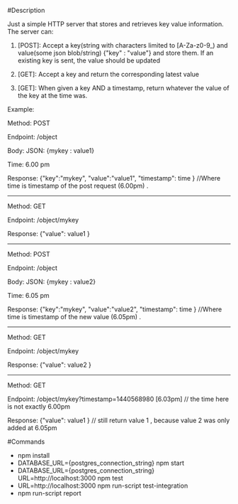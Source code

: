 #Description

Just a simple HTTP server that stores and retrieves key value information. The server can:

1. [POST]: Accept a key(string with characters limited to [A-Za-z0-9_) and value(some json blob/string) {"key" : "value"} and store them. If an existing key is sent, the value should be updated

2. [GET]: Accept a key and return the corresponding latest value

3. [GET]: When given a key AND a timestamp, return whatever the value of the key at the time was.




Example:

Method: POST

Endpoint: /object

Body: JSON: {mykey : value1}

Time: 6.00 pm

Response: {"key":"mykey", "value":"value1", "timestamp": time } //Where time is timestamp of the post request (6.00pm) .

------

Method: GET 

Endpoint: /object/mykey

Response: {"value": value1 } 

------

Method: POST

Endpoint: /object

Body: JSON: {mykey : value2}

Time: 6.05 pm

Response: {"key":"mykey", "value":"value2", "timestamp": time } //Where time is timestamp of the new value (6.05pm) .


------

Method: GET 

Endpoint: /object/mykey

Response: {"value": value2 }

------

Method: GET 

Endpoint: /object/mykey?timestamp=1440568980 [6.03pm] // the time here is not exactly 6.00pm

Response: {"value": value1 } // still return value 1 , because value 2 was only added at 6.05pm



#Commands
- npm install
- DATABASE_URL={postgres_connection_string} npm start
- DATABASE_URL={postgres_connection_string} URL=http://localhost:3000 npm test
- URL=http://localhost:3000 npm run-script test-integration
- npm run-script report
